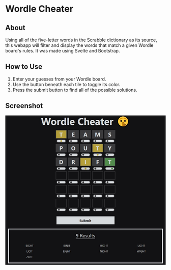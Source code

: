 # Wordle Cheater

## About

Using all of the five-letter words in the Scrabble dictionary as its source, this webapp will filter and display the words that match a given Wordle board's rules. It was made using Svelte and Bootstrap.

## How to Use

1. Enter your guesses from your Wordle board.
2. Use the button beneath each tile to toggle its color.
3. Press the submit button to find all of the possible solutions.

## Screenshot

![Wordle Cheater screenshot](./screenshot.jpg)